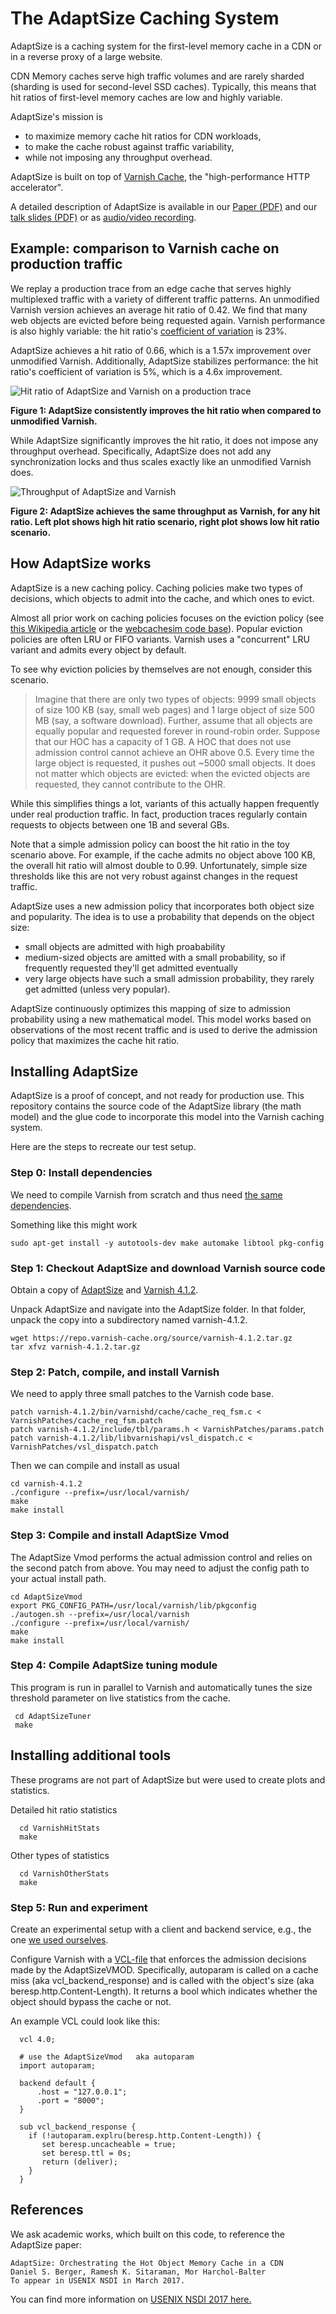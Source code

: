 # The AdaptSize Caching System

AdaptSize is a caching system for the first-level memory cache in a CDN or in a reverse proxy of a large website.

CDN Memory caches serve high traffic volumes and are rarely sharded (sharding is used for second-level SSD caches). Typically, this means that hit ratios of first-level memory caches are low and highly variable.

AdaptSize's mission is

 - to maximize memory cache hit ratios for CDN workloads,
 - to make the cache robust against traffic variability,
 - while not imposing any throughput overhead.

AdaptSize is built on top of [Varnish Cache](https://github.com/varnishcache/varnish-cache/), the "high-performance HTTP accelerator".

A detailed description of AdaptSize is available in our [Paper (PDF)](https://www.usenix.org/system/files/conference/nsdi17/nsdi17-berger.pdf) and our [talk slides (PDF)](https://www.usenix.org/sites/default/files/conference/protected-files/nsdi17_slides_berger.pdf)  or as [audio/video recording](https://www.usenix.org/conference/nsdi17/technical-sessions/presentation/berger).

## Example: comparison to Varnish cache on production traffic

We replay a production trace from an edge cache that serves highly multiplexed traffic with a variety of different traffic patterns. An unmodified Varnish version achieves an average hit ratio of 0.42. We find that many web objects are evicted before being requested again. Varnish performance is also highly variable: the hit ratio's [coefficient of variation](https://en.wikipedia.org/wiki/Coefficient_of_variation) is 23%.

AdaptSize achieves a hit ratio of 0.66, which is a 1.57x improvement over unmodified Varnish. Additionally, AdaptSize stabilizes performance: the hit ratio's coefficient of variation is 5%, which is a 4.6x improvement.

![Hit ratio of AdaptSize and Varnish on a production trace](https://cloud.githubusercontent.com/assets/9959772/22971000/796f6354-f374-11e6-8993-d454c6fb8f4b.png)

**Figure 1: AdaptSize consistently improves the hit ratio when compared to unmodified Varnish.**

While AdaptSize significantly improves the hit ratio, it does not impose any throughput overhead. Specifically, AdaptSize does not add any synchronization locks and thus scales exactly like an unmodified Varnish does.

![Throughput of AdaptSize and Varnish](https://cloud.githubusercontent.com/assets/9959772/22971202/40cf0576-f375-11e6-933f-d5c4722b0ab0.png)

**Figure 2: AdaptSize achieves the same throughput as Varnish, for any hit ratio. Left plot shows high hit ratio scenario, right plot shows low hit ratio scenario.**

## How AdaptSize works

AdaptSize is a new caching policy. Caching policies make two types of decisions, which objects to admit into the cache, and which ones to evict.

Almost all prior work on caching policies focuses on the eviction policy (see [this Wikipedia article](https://en.wikipedia.org/wiki/Cache_replacement_policies) or the [webcachesim code base](https://github.com/dasebe/webcachesim)). Popular eviction policies are often LRU or FIFO variants. Varnish uses a "concurrent" LRU variant and admits every object by default.

To see why eviction policies by themselves are not enough, consider this scenario.

> Imagine that there are only two types of objects: 9999 small objects of size 100 KB (say, small web pages) and 1 large object of size 500 MB (say, a software download). Further, assume that all objects are equally popular and requested forever in round-robin order. Suppose that our HOC has a capacity of 1 GB.
> A HOC that does not use admission control cannot achieve an OHR above 0.5. Every time the large object is requested, it pushes out ~5000 small objects. It does not matter which objects are evicted: when the evicted objects are requested, they cannot contribute to the OHR.

While this simplifies things a lot, variants of this actually happen frequently under real production traffic. In fact, production traces regularly contain requests to objects between one 1B and several GBs.

Note that a simple admission policy can boost the hit ratio in the toy scenario above. For example, if the cache admits no object above 100 KB, the overall hit ratio will almost double to 0.99. Unfortunately, simple size thresholds like this are not very robust against changes in the request traffic.

AdaptSize uses a new admission policy that incorporates both object size and popularity. The idea is to use a probability that depends on the object size: 

- small objects are admitted with high proabability
- medium-sized objects are amitted with a small probability, so if frequently requested they'll get admitted eventually
- very large objects have such a small admission probability, they rarely get admitted (unless very popular).

AdaptSize continuously optimizes this mapping of size to admission probability using a new mathematical model. This model works based on observations of the most recent traffic and is used to derive the admission policy that maximizes the cache hit ratio.


## Installing AdaptSize

AdaptSize is a proof of concept, and not ready for production use. This repository contains the source code of the AdaptSize library (the math model) and the glue code to incorporate this model into the Varnish caching system.

Here are the steps to recreate our test setup.

### Step 0: Install dependencies

We need to compile Varnish from scratch and thus need [the same dependencies](https://varnish-cache.org/docs/trunk/installation/install.html).

Something like this might work

    sudo apt-get install -y autotools-dev make automake libtool pkg-config


### Step 1: Checkout AdaptSize and download Varnish source code

Obtain a copy of [AdaptSize](https://github.com/dasebe/AdaptSize/archive/master.zip) and [Varnish 4.1.2](https://varnish-cache.org/releases/rel4.1.2.html).

Unpack AdaptSize and navigate into the AdaptSize folder. In that folder, unpack the copy into a subdirectory named varnish-4.1.2.

    wget https://repo.varnish-cache.org/source/varnish-4.1.2.tar.gz
    tar xfvz varnish-4.1.2.tar.gz


### Step 2: Patch, compile, and install Varnish

We need to apply three small patches to the Varnish code base.

    patch varnish-4.1.2/bin/varnishd/cache/cache_req_fsm.c < VarnishPatches/cache_req_fsm.patch
    patch varnish-4.1.2/include/tbl/params.h < VarnishPatches/params.patch
    patch varnish-4.1.2/lib/libvarnishapi/vsl_dispatch.c < VarnishPatches/vsl_dispatch.patch



Then we can compile and install as usual

    cd varnish-4.1.2
    ./configure --prefix=/usr/local/varnish/
    make
    make install
    

### Step 3: Compile and install AdaptSize Vmod

The AdaptSize Vmod performs the actual admission control and relies on the second patch from above.
You may need to adjust the config path to your actual install path.

    cd AdaptSizeVmod
    export PKG_CONFIG_PATH=/usr/local/varnish/lib/pkgconfig
    ./autogen.sh --prefix=/usr/local/varnish
    ./configure --prefix=/usr/local/varnish/
    make
    make install


### Step 4: Compile AdaptSize tuning module

This program is run in parallel to Varnish and automatically tunes the size threshold parameter on live statistics from the cache.

     cd AdaptSizeTuner
     make

## Installing additional tools

These programs are not part of AdaptSize but were used to create plots and statistics.

Detailed hit ratio statistics

      cd VarnishHitStats
      make

Other types of statistics

      cd VarnishOtherStats
      make

### Step 5: Run and experiment

Create an experimental setup with a client and backend service, e.g., the one [we used ourselves](https://github.com/dasebe/webtracereplay).

Configure Varnish with a [VCL-file](http://varnish-cache.org/docs/4.0/reference/vcl.html) that enforces the admission decisions made by the AdaptSizeVMOD. Specifically, autoparam is called on a cache miss (aka vcl_backend_response) and is called with the object's size (aka beresp.http.Content-Length). It returns a bool which indicates whether the object should bypass the cache or not.

An example VCL could look like this:

      vcl 4.0;
      
      # use the AdaptSizeVmod	aka autoparam
      import autoparam;
      
      backend default {
          .host = "127.0.0.1";
          .port = "8000";
      }
      
      sub vcl_backend_response {
        if (!autoparam.explru(beresp.http.Content-Length)) {
           set beresp.uncacheable = true;
           set beresp.ttl = 0s;
           return (deliver);
        }
      }




## References

We ask academic works, which built on this code, to reference the AdaptSize paper:

    AdaptSize: Orchestrating the Hot Object Memory Cache in a CDN
    Daniel S. Berger, Ramesh K. Sitaraman, Mor Harchol-Balter
    To appear in USENIX NSDI in March 2017.
    
You can find more information on [USENIX NSDI 2017 here.](https://www.usenix.org/conference/nsdi17/technical-sessions)
